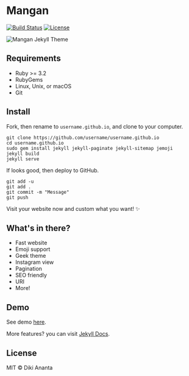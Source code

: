 # Mangan

[![Build Status](https://github.com/dikiaap/mangan/workflows/build/badge.svg)](https://github.com/dikiaap/mangan/actions)
[![License](https://img.shields.io/badge/license-MIT-blue.svg)](./LICENSE)

![Mangan Jekyll Theme](https://dikiaap.pages.dev/img/open-source/mangan_preview.png)

## Requirements
- Ruby >= 3.2
- RubyGems
- Linux, Unix, or macOS
- Git

## Install

Fork, then rename to `username.github.io`, and clone to your computer.

```shell
git clone https://github.com/username/username.github.io
cd username.github.io
sudo gem install jekyll jekyll-paginate jekyll-sitemap jemoji
jekyll build
jekyll serve
```

If looks good, then deploy to GitHub.

```shell
git add -u
git add .
git commit -m "Message"
git push
```

Visit your website now and custom what you want! :sparkles:

## What's in there?

 * Fast website
 * Emoji support
 * Geek theme
 * Instagram view
 * Pagination
 * SEO friendly
 * URI
 * More!

## Demo

See demo [here](https://mangan.pages.dev).

More features? you can visit [Jekyll Docs](https://jekyllrb.com/docs/).

## License

MIT © Diki Ananta